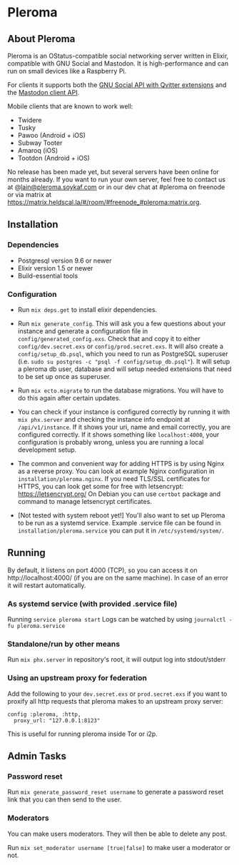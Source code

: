 # Pleroma

## About Pleroma

Pleroma is an OStatus-compatible social networking server written in Elixir, compatible with GNU Social and Mastodon. It is high-performance and can run on small devices like a Raspberry Pi.

For clients it supports both the [GNU Social API with Qvitter extensions](https://twitter-api.readthedocs.io/en/latest/index.html) and the [Mastodon client API](https://github.com/tootsuite/documentation/blob/master/Using-the-API/API.md).

Mobile clients that are known to work well:

* Twidere
* Tusky
* Pawoo (Android + iOS)
* Subway Tooter
* Amaroq (iOS)
* Tootdon (Android + iOS)

No release has been made yet, but several servers have been online for months already. If you want to run your own server, feel free to contact us at @lain@pleroma.soykaf.com or in our dev chat at #pleroma on freenode or via matrix at https://matrix.heldscal.la/#/room/#freenode_#pleroma:matrix.org.

## Installation

### Dependencies

* Postgresql version 9.6 or newer
* Elixir version 1.5 or newer
* Build-essential tools

### Configuration

  * Run `mix deps.get` to install elixir dependencies.

  * Run `mix generate_config`. This will ask you a few questions about your instance and generate a configuration file in `config/generated_config.exs`. Check that and copy it to either `config/dev.secret.exs` or `config/prod.secret.exs`. It will also create a `config/setup_db.psql`, which you need to run as PostgreSQL superuser (i.e. `sudo su postgres -c "psql -f config/setup_db.psql"`). It will setup a pleroma db user, database and will setup needed extensions that need to be set up once as superuser.

  * Run `mix ecto.migrate` to run the database migrations. You will have to do this again after certain updates.

  * You can check if your instance is configured correctly by running it with `mix phx.server` and checking the instance info endpoint at `/api/v1/instance`. If it shows your uri, name and email correctly, you are configured correctly. If it shows something like `localhost:4000`, your configuration is probably wrong, unless you are running a local development setup.

  * The common and convenient way for adding HTTPS is by using Nginx as a reverse proxy. You can look at example Nginx configuration in `installation/pleroma.nginx`. If you need TLS/SSL certificates for HTTPS, you can look get some for free with letsencrypt: https://letsencrypt.org/
  On Debian you can use `certbot` package and command to manage letsencrypt certificates.

  * [Not tested with system reboot yet!] You'll also want to set up Pleroma to be run as a systemd service. Example .service file can be found in `installation/pleroma.service` you can put it in `/etc/systemd/system/`.

## Running

By default, it listens on port 4000 (TCP), so you can access it on http://localhost:4000/ (if you are on the same machine). In case of an error it will restart automatically.

### As systemd service (with provided .service file)
Running `service pleroma start`
Logs can be watched by using `journalctl -fu pleroma.service`

### Standalone/run by other means
Run `mix phx.server` in repository's root, it will output log into stdout/stderr

### Using an upstream proxy for federation

Add the following to your `dev.secret.exs` or `prod.secret.exs` if you want to proxify all http requests that pleroma makes to an upstream proxy server:

    config :pleroma, :http,
      proxy_url: "127.0.0.1:8123"

This is useful for running pleroma inside Tor or i2p.

## Admin Tasks

### Password reset

Run `mix generate_password_reset username` to generate a password reset link that you can then send to the user.

### Moderators

You can make users moderators. They will then be able to delete any post.

Run `mix set_moderator username [true|false]` to make user a moderator or not.
